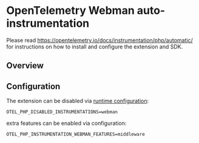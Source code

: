 # OpenTelemetry Webman auto-instrumentation

Please read https://opentelemetry.io/docs/instrumentation/php/automatic/ for instructions on how to
install and configure the extension and SDK.

## Overview

## Configuration

The extension can be disabled via [runtime configuration](https://opentelemetry.io/docs/instrumentation/php/sdk/#configuration):

```shell
OTEL_PHP_DISABLED_INSTRUMENTATIONS=webman
```

extra features can be enabled via configuration:

```shell
OTEL_PHP_INSTRUMENTATION_WEBMAN_FEATURES=middleware
```
